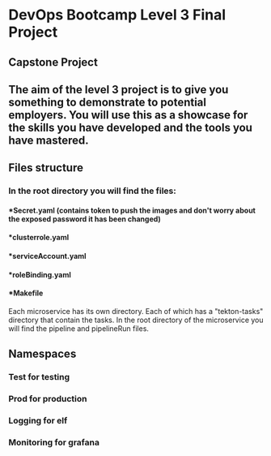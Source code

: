 # DevOps Bootcamp Level 3 Final Project

## Capstone Project

The aim of the level 3 project is to give you something to demonstrate to potential employers. You will use this as a showcase for the skills you have developed and the tools you have mastered.
-------------------------------------------------------

## Files structure
### In the root directory you will find the files: 
#### *Secret.yaml (contains token to push the images and don't worry about the exposed password it has been changed)
#### *clusterrole.yaml
#### *serviceAccount.yaml
#### *roleBinding.yaml
#### *Makefile
Each microservice has its own directory. Each of which has a "tekton-tasks" directory that contain the tasks. In the root directory of the microservice you will find the pipeline and pipelineRun files.


## Namespaces
### Test for testing
### Prod for production
### Logging for elf
### Monitoring for grafana
